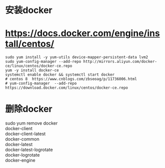 # 安装docker

# https://docs.docker.com/engine/install/centos/

```
sudo yum install -y yum-utils device-mapper-persistent-data lvm2
sudo yum-config-manager --add-repo http://mirrors.aliyun.com/docker-ce/linux/centos/docker-ce.repo
yum -y install docker-ce
systemctl enable docker && systemctl start docker
# centos 8  https://www.cnblogs.com/zbseoag/p/11736006.html
# yum-config-manager  --add-repo   https://download.docker.com/linux/centos/docker-ce.repo
```

# 删除docker

sudo yum remove docker \
                  docker-client \
                  docker-client-latest \
                  docker-common \
                  docker-latest \
                  docker-latest-logrotate \
                  docker-logrotate \
                  docker-engine